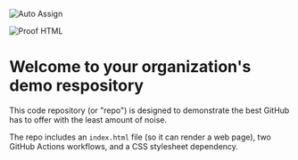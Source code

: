 ![Auto Assign](https://github.com/Akshusorganization123/demo-repository/actions/workflows/auto-assign.yml/badge.svg)

![Proof HTML](https://github.com/Akshusorganization123/demo-repository/actions/workflows/proof-html.yml/badge.svg)

# Welcome to your organization's demo respository
This code repository (or "repo") is designed to demonstrate the best GitHub has to offer with the least amount of noise.

The repo includes an `index.html` file (so it can render a web page), two GitHub Actions workflows, and a CSS stylesheet dependency.
